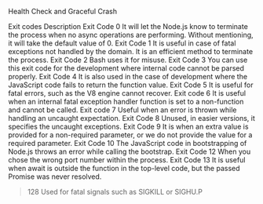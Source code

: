 Health Check and Graceful Crash

Exit codes Description
Exit Code 0 It will let the Node.js know to terminate the process when no async operations are performing. Without mentioning, it will take the default value of 0.
Exit Code 1 It is useful in case of fatal exceptions not handled by the domain. It is an efficient method to terminate the process.
Exit Code 2 Bash uses it for misuse.
Exit Code 3 You can use this exit code for the development where internal code cannot be parsed properly.
Exit Code 4 It is also used in the case of development where the JavaScript code fails to return the function value.
Exit Code 5 It is useful for fatal errors, such as the V8 engine cannot recover.
Exit code 6 It is useful when an internal fatal exception handler function is set to a non-function and cannot be called.
Exit code 7 Useful when an error is thrown while handling an uncaught expectation.
Exit Code 8 Unused, in easier versions, it specifies the uncaught exceptions.
Exit Code 9 It is when an extra value is provided for a non-required parameter, or we do not provide the value for a required parameter.
Exit Code 10 The JavaScript code in bootstrapping of Node.js throws an error while calling the bootstrap.
Exit Code 12 When you chose the wrong port number within the process.
Exit Code 13 It is useful when await is outside the function in the top-level code, but the passed Promise was never resolved.

> 128 Used for fatal signals such as SIGKILL or SIGHU.P
